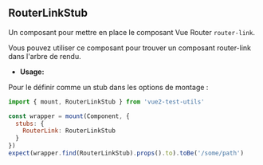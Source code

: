 ## RouterLinkStub

Un composant pour mettre en place le composant Vue Router `router-link`.

Vous pouvez utiliser ce composant pour trouver un composant router-link dans l'arbre de rendu.

- **Usage:**

Pour le définir comme un stub dans les options de montage :

```js
import { mount, RouterLinkStub } from 'vue2-test-utils'

const wrapper = mount(Component, {
  stubs: {
    RouterLink: RouterLinkStub
  }
})
expect(wrapper.find(RouterLinkStub).props().to).toBe('/some/path')
```

